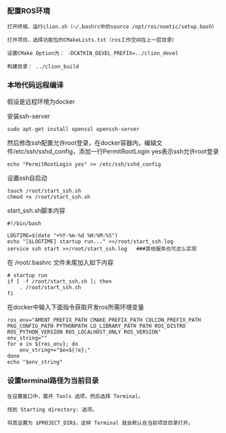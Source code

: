 ### 配置ROS环境

```
打开终端，运行clion.sh（~/.bashrc中的source /opt/ros/noetic/setup.bash）

打开项目，选择功能包的CMakeLists.txt（ros工作空间在上一层目录）

设置CMake Option为： -DCATKIN_DEVEL_PREFIX=../clion_devel

构建目录： ../clion_build
```

### 本地代码远程编译
假设是远程环境为docker

安装ssh-server
```
sudo apt-get install openssl openssh-server
```

然后修改ssh配置允许root登录，在docker容器内，编辑文件/etc/ssh/sshd_config，添加一行PermitRootLogin yes表示ssh允许root登录
```
echo "PermitRootLogin yes" >> /etc/ssh/sshd_config
```

设置ssh自启动
```
touch /root/start_ssh.sh
chmod +x /root/start_ssh.sh
```

start_ssh.sh脚本内容
```
#!/bin/bash   

LOGTIME=$(date "+%Y-%m-%d %H:%M:%S") 
echo "[$LOGTIME] startup run..." >>/root/start_ssh.log 
service ssh start >>/root/start_ssh.log   ###其他服务也可这么实现
```

在 /root/.bashrc 文件末尾加入如下内容
```
# startup run 
if [ -f /root/start_ssh.sh ]; then       
    . /root/start_ssh.sh 
fi
```


在docker中输入下面指令获取开发ros所需环境变量
```
ros_env="AMENT_PREFIX_PATH CMAKE_PREFIX_PATH COLCON_PREFIX_PATH PKG_CONFIG_PATH PYTHONPATH LD_LIBRARY_PATH PATH ROS_DISTRO ROS_PYTHON_VERSION ROS_LOCALHOST_ONLY ROS_VERSION"
env_string=""
for e in ${ros_env}; do
    env_string+="$e=${!e};"
done
echo "$env_string"
```


### 设置terminal路径为当前目录
```
在设置窗口中，展开 Tools 选项，然后选择 Terminal。

找到 Starting directory: 选项。

将其设置为 $PROJECT_DIR$，这样 Terminal 就会默认在当前项目目录打开。
```


